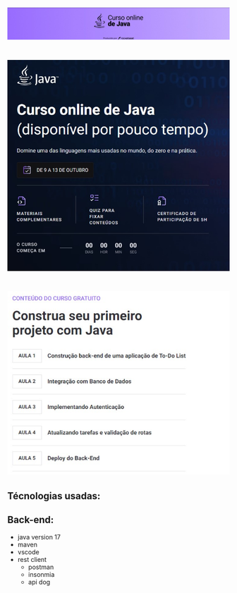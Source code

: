 <h1>
    <img src="./public/assets/img/title.jpg">
</h1>
<h1>
    <img src="./public/assets/img/main.jpg">
</h1>
<h1>
    <img src="./public/assets/img/conteudo.jpg">
</h1>

## Técnologias usadas:

## Back-end:

* java version 17
* maven
* vscode
* rest client 
  * postman
  * insonmia
  * api dog